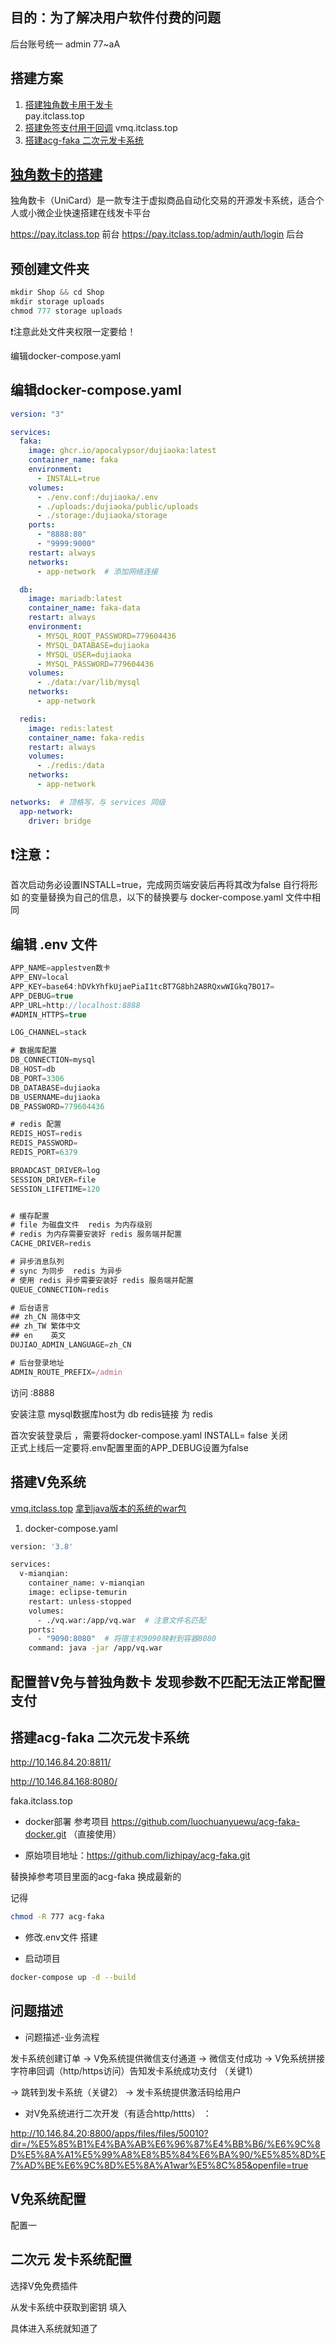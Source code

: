 ## 目的：为了解决用户软件付费的问题

后台账号统一 admin  77~aA

## 搭建方案
1. [ 搭建独角数卡用于发卡](http://10.146.84.20:8888/)  
  pay.itclass.top
2. [搭建免签支付用于回调](http://10.146.84.20:9090/)
  vmq.itclass.top
3. [搭建acg-faka 二次元发卡系统](http://10.146.84.20:8080/)

## [独角数卡的搭建](https://blog.dov.moe/posts/49102/) 
独角数卡（UniCard）是一款专注于虚拟商品自动化交易的开源发卡系统，适合个人或小微企业快速搭建在线发卡平台

https://pay.itclass.top 前台
https://pay.itclass.top/admin/auth/login 后台 


## 预创建文件夹

```js
mkdir Shop && cd Shop
mkdir storage uploads
chmod 777 storage uploads
```

❗注意此处文件夹权限一定要给！

编辑docker-compose.yaml

## 编辑docker-compose.yaml

```yaml
version: "3"

services:
  faka:
    image: ghcr.io/apocalypsor/dujiaoka:latest
    container_name: faka
    environment:
      - INSTALL=true
    volumes:
      - ./env.conf:/dujiaoka/.env
      - ./uploads:/dujiaoka/public/uploads
      - ./storage:/dujiaoka/storage
    ports:
      - "8888:80"
      - "9999:9000"
    restart: always
    networks:
      - app-network  # 添加网络连接

  db:
    image: mariadb:latest
    container_name: faka-data
    restart: always
    environment:
      - MYSQL_ROOT_PASSWORD=779604436
      - MYSQL_DATABASE=dujiaoka
      - MYSQL_USER=dujiaoka
      - MYSQL_PASSWORD=779604436
    volumes:
      - ./data:/var/lib/mysql
    networks:
      - app-network

  redis:
    image: redis:latest
    container_name: faka-redis
    restart: always
    volumes:
      - ./redis:/data
    networks:
      - app-network

networks:  # 顶格写，与 services 同级
  app-network:
    driver: bridge
```

## ❗注意：

首次启动务必设置INSTALL=true，完成网页端安装后再将其改为false
自行将形如 <foobar></foobar> 的变量替换为自己的信息，以下的替换要与 docker-compose.yaml 文件中相同

## 编辑 .env 文件

```js
APP_NAME=applestven数卡
APP_ENV=local
APP_KEY=base64:hDVkYhfkUjaePiaI1tcBT7G8bh2A8RQxwWIGkq7BO17=
APP_DEBUG=true
APP_URL=http://localhost:8888
#ADMIN_HTTPS=true

LOG_CHANNEL=stack

# 数据库配置
DB_CONNECTION=mysql
DB_HOST=db
DB_PORT=3306
DB_DATABASE=dujiaoka
DB_USERNAME=dujiaoka
DB_PASSWORD=779604436

# redis 配置
REDIS_HOST=redis
REDIS_PASSWORD=
REDIS_PORT=6379

BROADCAST_DRIVER=log
SESSION_DRIVER=file
SESSION_LIFETIME=120


# 缓存配置
# file 为磁盘文件  redis 为内存级别
# redis 为内存需要安装好 redis 服务端并配置
CACHE_DRIVER=redis

# 异步消息队列
# sync 为同步  redis 为异步
# 使用 redis 异步需要安装好 redis 服务端并配置
QUEUE_CONNECTION=redis

# 后台语言
## zh_CN 简体中文
## zh_TW 繁体中文
## en    英文
DUJIAO_ADMIN_LANGUAGE=zh_CN

# 后台登录地址
ADMIN_ROUTE_PREFIX=/admin
```

访问 :8888 

安装注意  mysql数据库host为 db    redis链接 为 redis

首次安装登录后 ，需要将docker-compose.yaml INSTALL= false 关闭  
正式上线后一定要将.env配置里面的APP_DEBUG设置为false

## 搭建V免系统
[vmq.itclass.top](https://vmq.itclass.top/)
[拿到java版本的系统的war包](https://github.com/szvone/Vmq/releases) 

1. docker-compose.yaml 
    
``` bash
version: '3.8'

services:
  v-mianqian:
    container_name: v-mianqian
    image: eclipse-temurin
    restart: unless-stopped
    volumes:
      - ./vq.war:/app/vq.war  # 注意文件名匹配
    ports:
      - "9090:8080"  # 将宿主机9090映射到容器8080
    command: java -jar /app/vq.war
```

## 配置普V免与普独角数卡 发现参数不匹配无法正常配置支付 


## 搭建acg-faka 二次元发卡系统

http://10.146.84.20:8811/

http://10.146.84.168:8080/

faka.itclass.top


- docker部署 参考项目
https://github.com/luochuanyuewu/acg-faka-docker.git （直接使用）

- 原始项目地址：https://github.com/lizhipay/acg-faka.git

替换掉参考项目里面的acg-faka 换成最新的 


记得 
``` bash
chmod -R 777 acg-faka
```


- 修改.env文件 搭建  

- 启动项目 
``` bash
docker-compose up -d --build
```


## 问题描述

- 问题描述-业务流程
 
 发卡系统创建订单 ->  V免系统提供微信支付通道 -> 微信支付成功 -> 
 V免系统拼接字符串回调（http/https访问）告知发卡系统成功支付 （关键1）
 
 -> 跳转到发卡系统（关键2） -> 发卡系统提供激活码给用户


- 对V免系统进行二次开发（有适合http/httts） ：

http://10.146.84.20:8800/apps/files/files/50010?dir=/%E5%85%B1%E4%BA%AB%E6%96%87%E4%BB%B6/%E6%9C%8D%E5%8A%A1%E5%99%A8%E8%B5%84%E6%BA%90/%E5%85%8D%E7%AD%BE%E6%9C%8D%E5%8A%A1war%E5%8C%85&openfile=true


## V免系统配置 

配置一

## 二次元 发卡系统配置 

选择V免免费插件

从发卡系统中获取到密钥 填入 

具体进入系统就知道了 

